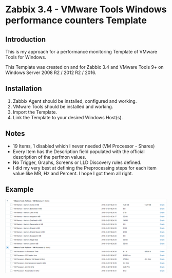 # Zabbix 3.4 - VMware Tools Windows performance counters Template

## Introduction

This is my approach for a performance monitoring Template of VMware Tools for Windows. 

This Template was created on and for Zabbix 3.4 and VMware Tools 9+ on Windows Server 2008 R2 / 2012 R2 / 2016.

## Installation

1. Zabbix Agent should be installed, configured and working.
1. VMware Tools should be installed and working.
1. Import the Template.
1. Link the Template to your desired Windows Host(s).

## Notes

- 19 Items, 1 disabled which I never needed (VM Processor - Shares)
- Every Item has the Description field populated with the official description of the perfmon values. 
- No Trigger, Graphs, Screens or LLD Discovery rules defined.
- I did my very best at defining the Preprocessing steps for each item value like MB, Hz and Percent. I hope I got them all right.

## Example

![Latest Data](example02.png)
